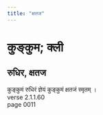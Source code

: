 ```yaml
---
title: "क्षतज"
---
```


# कुङ्कुम; क्ली
## रुधिर, क्षतज
कुङ्कुमं रुधिरं ज्ञेयं कुङ्कुमं क्षतजं स्मृतम् ।<br />verse 2.1.1.60<br />page 0011

